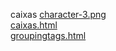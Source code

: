 caixas 
<a href='https://gabrielryanft.github.io/learning/cursoemvideo/htmlecss/css/caixas/character-3.png/' target='_blank' rel='next'>character-3.png</a><br/>
<a href='https://gabrielryanft.github.io/learning/cursoemvideo/htmlecss/css/caixas/caixas.html/' target='_blank' rel='next'>caixas.html</a><br/>
<a href='https://gabrielryanft.github.io/learning/cursoemvideo/htmlecss/css/caixas/groupingtags.html/' target='_blank' rel='next'>groupingtags.html</a><br/>
